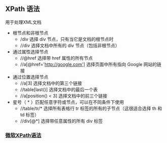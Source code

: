 ## XPath 语法
用于处理XML文档

- 根节点和非根节点
    - /div 选择 div 节点，只有当它是文档的根节点时
    - //div 选择文档中所有的 div 节点（包括非根节点）
- 通过属性选择节点
    - //@href 选择带 href 属性的所有节点
    - //a[@href='http://google.com'] 选择页面中所有指向 Google 网站的链接
- 通过位置选择节点
    - //a[3] 选择文档中的第三个链接
    - //table[last()] 选择文档中的最后一个表
    - //a[position() < 3] 选择文档中的前三个链接
- 星号（ * ）匹配任意字符或节点，可以在不同条件下使用
    - //table/tr/* 选择所有表格行 tr 标签的所有的子节点（这很适合选择 th 和 td 标签）
    - //div[@*] 选择带任意属性的所有 div 标签

### [微软XPath语法](https://msdn.microsoft.com/en-us/enus/library/ms256471,"https://msdn.microsoft.com/en-us/enus/library/ms256471")

